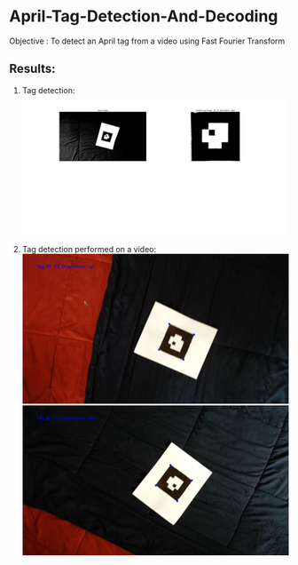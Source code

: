# April-Tag-Detection-And-Decoding
Objective : To detect an April tag from a video using Fast Fourier Transform

## Results:

1. Tag detection:
![](github_extras/Figure_1.png)


2. Tag detection performed on a video:
![](github_extras/tag_detected_1.png)
![](github_extras/tag_detected_2.png)
